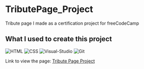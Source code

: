 # TributePage_Project
Tribute page I made as a certification project for freeCodeCamp

<h2>What I used to create this project</h2>

![HTML](https://img.shields.io/badge/HTML5-E34F26?style=for-the-badge&logo=html5&logoColor=white)
![CSS](https://img.shields.io/badge/CSS3-1572B6?style=for-the-badge&logo=css3&logoColor=white)
![Visual-Studio](https://img.shields.io/badge/Visual%20Studio-5C2D91?style=for-the-badge&logo=visual-studio&logoColor=white)
![Git](https://img.shields.io/badge/git-F05032?style=for-the-badge&logo=git&logoColor=white)

Link to view the page: <a href="https://moonlightwaltz.github.io/TributePage_Project/" target="_blank" rel="noopener noreferrer">Tribute Page Project</a>
